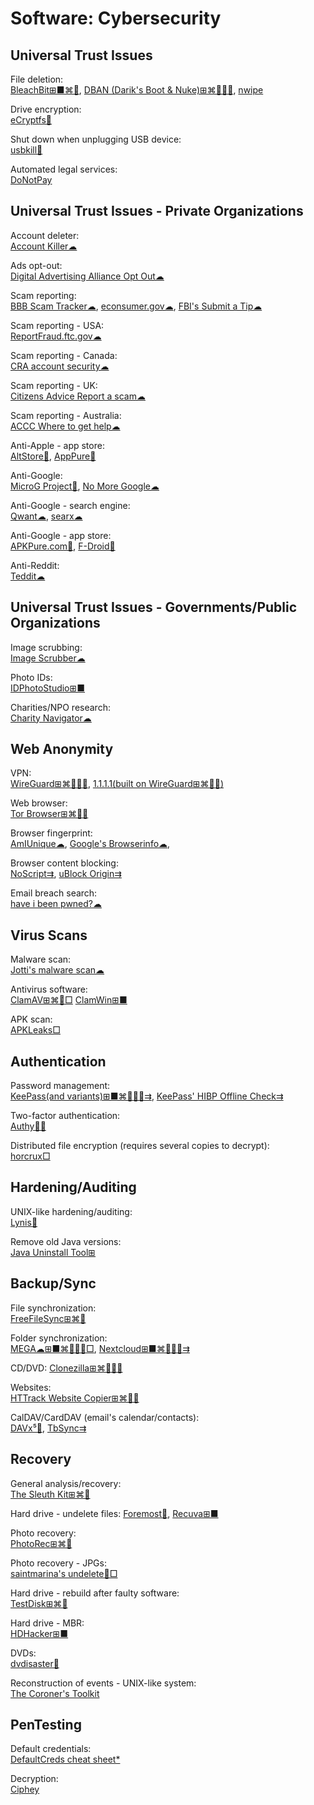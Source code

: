 # Software: Cybersecurity

## Universal Trust Issues

File deletion:  
[BleachBit⊞■⌘🐧](https://www.bleachbit.org/),
[DBAN (Darik's Boot & Nuke)⊞⌘🐧🍎🤖](https://dban.org/),
[nwipe](https://github.com/martijnvanbrummelen/nwipe/)

Drive encryption:  
[eCryptfs🐧](https://www.ecryptfs.org/)

Shut down when unplugging USB device:  
[usbkill🐧](https://github.com/hephaest0s/usbkill)

Automated legal services:  
[DoNotPay](https://donotpay.com/)

## Universal Trust Issues - Private Organizations

Account deleter:  
[Account Killer☁](https://www.accountkiller.com/en/popular)

Ads opt-out:  
[Digital Advertising Alliance Opt Out☁](http://www.aboutads.info/choices/)

Scam reporting:  
[BBB Scam Tracker☁](https://www.bbb.org/scamtracker/reportscam),
[econsumer.gov☁](https://econsumer.gov/#crnt),
[FBI's Submit a Tip☁](https://www.fbi.gov/tips)

Scam reporting - USA:  
[ReportFraud.ftc.gov☁](https://reportfraud.ftc.gov/#/)

Scam reporting - Canada:  
[CRA account security☁](https://www.canada.ca/en/revenue-agency/corporate/security/protect-yourself-against-fraud.html)

Scam reporting - UK:  
[Citizens Advice Report a scam☁](https://www.citizensadvice.org.uk/consumer/scams/reporting-a-scam/)

Scam reporting - Australia:  
[ACCC Where to get help☁](https://www.scamwatch.gov.au/get-help/where-to-get-help#report-scams-to-the-authorities)

Anti-Apple - app store:  
[AltStore🍎](https://github.com/rileytestut/AltStore),
[AppPure🍎](https://iphone.apkpure.com/)

Anti-Google:  
[MicroG Project🤖](https://microg.org/),
[No More Google☁](https://nomoregoogle.com/)

Anti-Google - search engine:  
[Qwant☁](https://www.qwant.com/),
[searx☁](https://searx.space/)

Anti-Google - app store:  
[APKPure.com🤖](https://m.apkpure.com/),
[F-Droid🤖](https://f-droid.org/)

Anti-Reddit:  
[Teddit☁](https://teddit.net/)

## Universal Trust Issues - Governments/Public Organizations

Image scrubbing:  
[Image Scrubber☁](https://everestpipkin.github.io/image-scrubber/)

Photo IDs:  
[IDPhotoStudio⊞■](https://kcsoftwares.com/?idps)

Charities/NPO research:  
[Charity Navigator☁](https://www.charitynavigator.org/)

## Web Anonymity

VPN:  
[WireGuard⊞⌘🐧🍎🤖](https://www.wireguard.com/),
[1.1.1.1(built on WireGuard⊞⌘🍎🤖)](https://cloudflarewarp.com/)

Web browser:  
[Tor Browser⊞⌘🐧🤖](https://www.torproject.org/)

Browser fingerprint:  
[AmIUnique☁](https://amiunique.org/),
[Google's Browserinfo☁](https://toolbox.googleapps.com/apps/browserinfo/),

Browser content blocking:  
[NoScript⇉](https://noscript.net/),
[uBlock Origin⇉](https://github.com/gorhill/uBlock/)

Email breach search:  
[have i been pwned?☁](https://haveibeenpwned.com/)

## Virus Scans

Malware scan:  
[Jotti's malware scan☁](https://virusscan.jotti.org/)

Antivirus software:  
[ClamAV⊞⌘🐧□](https://www.clamav.net/)
[ClamWin⊞■](http://www.clamwin.com/)

APK scan:  
[APKLeaks□](https://github.com/dwisiswant0/apkleaks)

## Authentication

Password management:  
[KeePass(and variants)⊞■⌘🐧🍎🤖⇉](https://keepass.info/),
[KeePass' HIBP Offline Check⇉](https://github.com/mihaifm/HIBPOfflineCheck)

Two-factor authentication:  
[Authy🍎🤖](https://authy.com/)

Distributed file encryption (requires several copies to decrypt):  
[horcrux□](https://github.com/jesseduffield/horcrux)

## Hardening/Auditing

UNIX-like hardening/auditing:  
[Lynis🐧](https://cisofy.com/lynis/)

Remove old Java versions:  
[Java Uninstall Tool⊞](https://java.com/en/download/uninstalltool.jsp)

## Backup/Sync

File synchronization:  
[FreeFileSync⊞⌘🐧](https://freefilesync.org/)

Folder synchronization:  
[MEGA☁⊞■⌘🐧🍎🤖□](https://mega.nz/),
[Nextcloud⊞■⌘🐧🍎🤖⇉](https://nextcloud.com/)

CD/DVD:
[Clonezilla⊞⌘🐧🍎🤖](https://clonezilla.org/)

Websites:  
[HTTrack Website Copier⊞⌘🐧🤖](https://www.httrack.com/)

CalDAV/CardDAV (email's calendar/contacts):  
[DAVx⁵🤖](https://f-droid.org/packages/at.bitfire.davdroid/),
[TbSync⇉](https://addons.thunderbird.net/en-us/thunderbird/addon/tbsync/)

## Recovery

General analysis/recovery:  
[The Sleuth Kit⊞⌘🐧](https://github.com/sleuthkit/sleuthkit)

Hard drive - undelete files:
[Foremost🐧](http://foremost.sourceforge.net/),
[Recuva⊞■](https://www.ccleaner.com/recuva)

Photo recovery:  
[PhotoRec⊞⌘🐧](https://www.cgsecurity.org/wiki/PhotoRec)

Photo recovery - JPGs:  
[saintmarina's undelete🐧□](https://github.com/saintmarina/undelete_jpg)

Hard drive - rebuild after faulty software:  
[TestDisk⊞⌘🐧](https://www.cgsecurity.org/wiki/TestDisk)

Hard drive - MBR:  
[HDHacker⊞■](http://dimio.altervista.org/eng/#HDHacker)

DVDs:  
[dvdisaster🐧](https://github.com/speed47/dvdisaster)

Reconstruction of events - UNIX-like system:  
[The Coroner's Toolkit](http://www.porcupine.org/forensics/tct.html)

## PenTesting

Default credentials:  
[DefaultCreds cheat sheet*](https://github.com/ihebski/DefaultCreds-cheat-sheet)

Decryption:  
[Ciphey](https://github.com/Ciphey/Ciphey)
